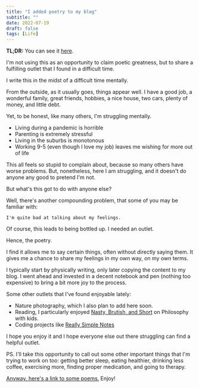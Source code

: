 ```yaml
---
title: "I added poetry to my blog"
subtitle: ""
date: 2022-07-19
draft: false
tags: [Life]
---
```


**TL;DR:** You can see it [here](/poem).

I'm not using this as an opportunity to claim poetic greatness, but to share a fulfilling outlet that I found in a difficult time.

<!--more-->

I write this in the midst of a difficult time mentally.

From the outside, as it usually goes, things appear well. I have a good job, a wonderful family, great friends, hobbies, a nice house, two cars, plenty of money, and little debt.

Yet, to be honest, like many others, I'm struggling mentally.

* Living during a pandemic is horrible
* Parenting is extremely stressful
* Living in the suburbs is monotonous
* Working 9-5 (even though I love my job) leaves me wishing for more out of life

This all feels so stupid to complain about, because so many others have worse problems. But, nonetheless, here I am struggling, and it doesn't do anyone any good to pretend I'm not.

But what's this got to do with anyone else?

Well, there's another compounding problem, that some of you may be familiar with:

    I'm quite bad at talking about my feelings.

Of course, this leads to being bottled up. I needed an outlet.

Hence, the poetry.

I find it allows me to say certain things, often without directly saying them. It gives me a chance to share my feelings in my own way, on my own terms.

I typically start by physically writing, only later copying the content to my blog. I went ahead and invested in a decent notebook and pen (nothing too expensive) to bring a bit more joy to the process.

Some other outlets that I've found enjoyable lately:

* Nature photography, which I also plan to add here soon.
* Reading, I particularly enjoyed [Nasty, Brutish, and Short](https://amzn.to/3ceRMmm) on Philosophy with kids.
* Coding projects like [Really Simple Notes](https://notes.justindfuller.com/)

I hope you enjoy it and I hope everyone else out there struggling can find a helpful outlet.

PS. I'll take this opportunity to call out some other important things that I'm trying to work on too: getting better sleep, eating healthier, drinking less coffee, exercising more, finding proper medication, and going to therapy.

[Anyway, here's a link to some poems.](/poem) Enjoy!
